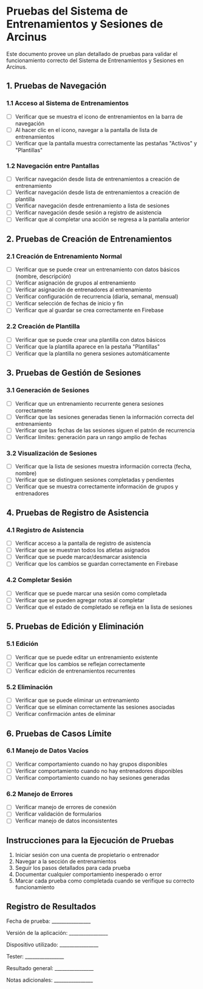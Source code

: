# Pruebas del Sistema de Entrenamientos y Sesiones de Arcinus

Este documento provee un plan detallado de pruebas para validar el funcionamiento correcto del Sistema de Entrenamientos y Sesiones en Arcinus.

## 1. Pruebas de Navegación

### 1.1 Acceso al Sistema de Entrenamientos
- [ ] Verificar que se muestra el icono de entrenamientos en la barra de navegación
- [ ] Al hacer clic en el icono, navegar a la pantalla de lista de entrenamientos
- [ ] Verificar que la pantalla muestra correctamente las pestañas "Activos" y "Plantillas"

### 1.2 Navegación entre Pantallas
- [ ] Verificar navegación desde lista de entrenamientos a creación de entrenamiento
- [ ] Verificar navegación desde lista de entrenamientos a creación de plantilla
- [ ] Verificar navegación desde entrenamiento a lista de sesiones
- [ ] Verificar navegación desde sesión a registro de asistencia
- [ ] Verificar que al completar una acción se regresa a la pantalla anterior

## 2. Pruebas de Creación de Entrenamientos

### 2.1 Creación de Entrenamiento Normal
- [ ] Verificar que se puede crear un entrenamiento con datos básicos (nombre, descripción)
- [ ] Verificar asignación de grupos al entrenamiento
- [ ] Verificar asignación de entrenadores al entrenamiento
- [ ] Verificar configuración de recurrencia (diaria, semanal, mensual)
- [ ] Verificar selección de fechas de inicio y fin
- [ ] Verificar que al guardar se crea correctamente en Firebase

### 2.2 Creación de Plantilla
- [ ] Verificar que se puede crear una plantilla con datos básicos
- [ ] Verificar que la plantilla aparece en la pestaña "Plantillas"
- [ ] Verificar que la plantilla no genera sesiones automáticamente

## 3. Pruebas de Gestión de Sesiones

### 3.1 Generación de Sesiones
- [ ] Verificar que un entrenamiento recurrente genera sesiones correctamente
- [ ] Verificar que las sesiones generadas tienen la información correcta del entrenamiento
- [ ] Verificar que las fechas de las sesiones siguen el patrón de recurrencia
- [ ] Verificar límites: generación para un rango amplio de fechas

### 3.2 Visualización de Sesiones
- [ ] Verificar que la lista de sesiones muestra información correcta (fecha, nombre)
- [ ] Verificar que se distinguen sesiones completadas y pendientes
- [ ] Verificar que se muestra correctamente información de grupos y entrenadores

## 4. Pruebas de Registro de Asistencia

### 4.1 Registro de Asistencia
- [ ] Verificar acceso a la pantalla de registro de asistencia
- [ ] Verificar que se muestran todos los atletas asignados
- [ ] Verificar que se puede marcar/desmarcar asistencia
- [ ] Verificar que los cambios se guardan correctamente en Firebase

### 4.2 Completar Sesión
- [ ] Verificar que se puede marcar una sesión como completada
- [ ] Verificar que se pueden agregar notas al completar
- [ ] Verificar que el estado de completado se refleja en la lista de sesiones

## 5. Pruebas de Edición y Eliminación

### 5.1 Edición
- [ ] Verificar que se puede editar un entrenamiento existente
- [ ] Verificar que los cambios se reflejan correctamente
- [ ] Verificar edición de entrenamientos recurrentes

### 5.2 Eliminación
- [ ] Verificar que se puede eliminar un entrenamiento
- [ ] Verificar que se eliminan correctamente las sesiones asociadas
- [ ] Verificar confirmación antes de eliminar

## 6. Pruebas de Casos Límite

### 6.1 Manejo de Datos Vacíos
- [ ] Verificar comportamiento cuando no hay grupos disponibles
- [ ] Verificar comportamiento cuando no hay entrenadores disponibles
- [ ] Verificar comportamiento cuando no hay sesiones generadas

### 6.2 Manejo de Errores
- [ ] Verificar manejo de errores de conexión
- [ ] Verificar validación de formularios
- [ ] Verificar manejo de datos inconsistentes

## Instrucciones para la Ejecución de Pruebas

1. Iniciar sesión con una cuenta de propietario o entrenador
2. Navegar a la sección de entrenamientos
3. Seguir los pasos detallados para cada prueba
4. Documentar cualquier comportamiento inesperado o error
5. Marcar cada prueba como completada cuando se verifique su correcto funcionamiento

## Registro de Resultados

Fecha de prueba: ________________

Versión de la aplicación: ________________

Dispositivo utilizado: ________________

Tester: ________________

Resultado general: ________________

Notas adicionales: ________________ 